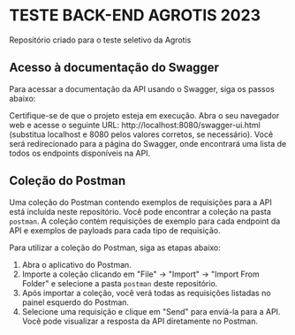 # TESTE BACK-END AGROTIS 2023
Repositório criado para o teste seletivo da Agrotis

## Acesso à documentação do Swagger
Para acessar a documentação da API usando o Swagger, siga os passos abaixo:

Certifique-se de que o projeto esteja em execução.
Abra o seu navegador web e acesse o seguinte URL: http://localhost:8080/swagger-ui.html (substitua localhost e 8080 pelos valores corretos, se necessário).
Você será redirecionado para a página do Swagger, onde encontrará uma lista de todos os endpoints disponíveis na API.

## Coleção do Postman

Uma coleção do Postman contendo exemplos de requisições para a API está incluída neste repositório. Você pode encontrar a coleção na pasta `postman`. A coleção contém requisições de exemplo para cada endpoint da API e exemplos de payloads para cada tipo de requisição.

Para utilizar a coleção do Postman, siga as etapas abaixo:

1. Abra o aplicativo do Postman.
2. Importe a coleção clicando em "File" -> "Import" -> "Import From Folder" e selecione a pasta `postman` deste repositório.
3. Após importar a coleção, você verá todas as requisições listadas no painel esquerdo do Postman.
4. Selecione uma requisição e clique em "Send" para enviá-la para a API. Você pode visualizar a resposta da API diretamente no Postman.
